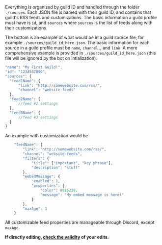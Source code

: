 Everything is organized by guild ID and handled through the folder  `./sources`. Each JSON file is named with their guild ID, and contains that guild's RSS feeds and customizations. The basic information a guild profile must have is `id`, and `sources` where `sources` is the list of feeds along with their customizations.

The bottom is an example of what would be in a guild source file, for example `./sources/guild_id_here.json`. The basic information for each source in a guild profile must be `name`, `channel,`, and `link`. A more comprehensive example is provided in `./sources/guild_id_here.json` (this file will be ignored by the bot on intialization).

```javascript
"name": "My First Guild!",
"id": "1234567890",
"sources": {
  "feed1Name": {
      "link": "http://somewebsite.com/rss/",
      "channel": "website-feeds"
  }, 
  "feed2Name": {
      //feed #2 settings
  }, 
  "feed3Name": {
      //feed #3 settings
  }
}
```

An example with customization would be 

```javascript
	"feedName": {
		"link": "http://somewebsite.com/rss/",
		"channel": "website-feeds",
		"filters": {
			"title": ["important", "key phrase"],
			"description": "stuff"
		},
		"embedMessage": {
			"enabled": 1,
			"properties": {
				"color": 8816239,
				"message": "My embed message is here!"
			}
		},
		"maxAge": 3
	}
```

All customizable feed properties are manageable through Discord, except `maxAge`.

**If directly editing, [check the validity](http://jsonlint.com/) of your edits.**